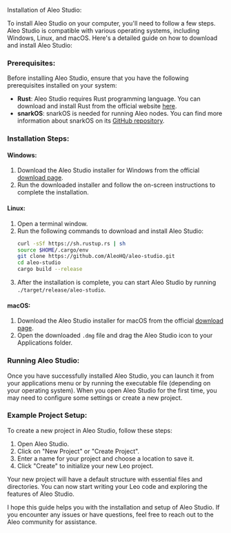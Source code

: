 Installation of Aleo Studio:

To install Aleo Studio on your computer, you'll need to follow a few steps. Aleo Studio is compatible with various operating systems, including Windows, Linux, and macOS. Here's a detailed guide on how to download and install Aleo Studio:

### Prerequisites:
Before installing Aleo Studio, ensure that you have the following prerequisites installed on your system:
- **Rust**: Aleo Studio requires Rust programming language. You can download and install Rust from the official website [here](https://www.rust-lang.org/).
- **snarkOS**: snarkOS is needed for running Aleo nodes. You can find more information about snarkOS on its [GitHub repository](https://github.com/AleoHQ/snarkOS).

### Installation Steps:

#### Windows:
1. Download the Aleo Studio installer for Windows from the official [download page](https://www.aleohq.com/download).
2. Run the downloaded installer and follow the on-screen instructions to complete the installation.

#### Linux:
1. Open a terminal window.
2. Run the following commands to download and install Aleo Studio:
   ```bash
   curl -sSf https://sh.rustup.rs | sh
   source $HOME/.cargo/env
   git clone https://github.com/AleoHQ/aleo-studio.git
   cd aleo-studio
   cargo build --release
   ```
3. After the installation is complete, you can start Aleo Studio by running `./target/release/aleo-studio`.

#### macOS:
1. Download the Aleo Studio installer for macOS from the official [download page](https://www.aleohq.com/download).
2. Open the downloaded `.dmg` file and drag the Aleo Studio icon to your Applications folder.

### Running Aleo Studio:
Once you have successfully installed Aleo Studio, you can launch it from your applications menu or by running the executable file (depending on your operating system). When you open Aleo Studio for the first time, you may need to configure some settings or create a new project.

### Example Project Setup:
To create a new project in Aleo Studio, follow these steps:
1. Open Aleo Studio.
2. Click on "New Project" or "Create Project".
3. Enter a name for your project and choose a location to save it.
4. Click "Create" to initialize your new Leo project.

Your new project will have a default structure with essential files and directories. You can now start writing your Leo code and exploring the features of Aleo Studio.

I hope this guide helps you with the installation and setup of Aleo Studio. If you encounter any issues or have questions, feel free to reach out to the Aleo community for assistance.
